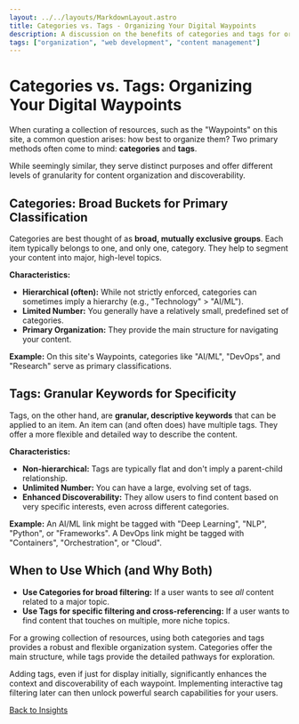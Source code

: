 ```yaml
---
layout: ../../layouts/MarkdownLayout.astro
title: Categories vs. Tags - Organizing Your Digital Waypoints
description: A discussion on the benefits of categories and tags for organizing content, and when to use each.
tags: ["organization", "web development", "content management"]
---
```

# Categories vs. Tags: Organizing Your Digital Waypoints

When curating a collection of resources, such as the "Waypoints" on this site, a common question arises: how best to organize them? Two primary methods often come to mind: **categories** and **tags**.

While seemingly similar, they serve distinct purposes and offer different levels of granularity for content organization and discoverability.

## Categories: Broad Buckets for Primary Classification

Categories are best thought of as **broad, mutually exclusive groups**. Each item typically belongs to one, and only one, category. They help to segment your content into major, high-level topics.

**Characteristics:**

*   **Hierarchical (often):** While not strictly enforced, categories can sometimes imply a hierarchy (e.g., "Technology" > "AI/ML").
*   **Limited Number:** You generally have a relatively small, predefined set of categories.
*   **Primary Organization:** They provide the main structure for navigating your content.

**Example:** On this site's Waypoints, categories like "AI/ML", "DevOps", and "Research" serve as primary classifications.

## Tags: Granular Keywords for Specificity

Tags, on the other hand, are **granular, descriptive keywords** that can be applied to an item. An item can (and often does) have multiple tags. They offer a more flexible and detailed way to describe the content.

**Characteristics:**

*   **Non-hierarchical:** Tags are typically flat and don't imply a parent-child relationship.
*   **Unlimited Number:** You can have a large, evolving set of tags.
*   **Enhanced Discoverability:** They allow users to find content based on very specific interests, even across different categories.

**Example:** An AI/ML link might be tagged with "Deep Learning", "NLP", "Python", or "Frameworks". A DevOps link might be tagged with "Containers", "Orchestration", or "Cloud".

## When to Use Which (and Why Both)

*   **Use Categories for broad filtering:** If a user wants to see *all* content related to a major topic.
*   **Use Tags for specific filtering and cross-referencing:** If a user wants to find content that touches on multiple, more niche topics.

For a growing collection of resources, using both categories and tags provides a robust and flexible organization system. Categories offer the main structure, while tags provide the detailed pathways for exploration.

Adding tags, even if just for display initially, significantly enhances the context and discoverability of each waypoint. Implementing interactive tag filtering later can then unlock powerful search capabilities for your users.

[Back to Insights](/insights)